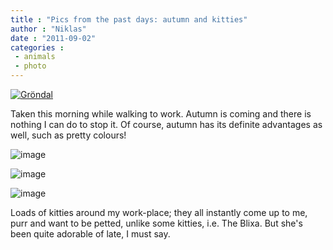 ```yaml
---
title : "Pics from the past days: autumn and kitties"
author : "Niklas"
date : "2011-09-02"
categories : 
 - animals
 - photo
---
```


[![Gröndal](http://farm7.static.flickr.com/6209/6104912405_2444f46e09_z.jpg "Autumn is coming and there's nothing I can do to stop it so when I")](http://www.flickr.com/photos/pivic/6104912405)

Taken this morning while walking to work. Autumn is coming and there is nothing I can do to stop it. Of course, autumn has its definite advantages as well, such as pretty colours!

![image](https://niklasblog.com/wp-content/wpid-2011-09-01-07.42.28.jpg)

![image](https://niklasblog.com/wp-content/wpid-2011-09-01-07.42.05.jpg)

![image](https://niklasblog.com/wp-content/wpid-2011-08-31-11.44.58.jpg)

Loads of kitties around my work-place; they all instantly come up to me, purr and want to be petted, unlike some kitties, i.e. The Blixa. But she's been quite adorable of late, I must say.
